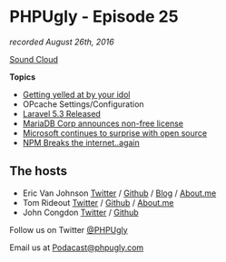 # PHPUgly - Episode 25
*recorded August 26th, 2016*

[Sound Cloud](https://soundcloud.com/phpugly/episode25)

**Topics**

* [Getting yelled at by your idol](https://twitter.com/RealRideout/status/769224458108305408)
* OPcache Settings/Configuration
* [Laravel 5.3 Released](http://www.laravel.com)
* [MariaDB Corp announces non-free license](http://www.infoworld.com/article/3109213/open-source-tools/open-source-uproar-as-mariadb-goes-commercial.html)
* [Microsoft continues to surprise with open source](http://indianexpress.com/article/technology/tech-news-technology/microsoft-powershell-open-source-linux-os-x-2993633/)
* [NPM Breaks the internet..again](http://status.npmjs.org/incidents/dw8cr1lwxkcr)

## The hosts
* Eric Van Johnson [Twitter](https://twitter.com/shocm) / [Github](https://github.com/ericvanjohnson/) / [Blog](https://www.shocm.com) / [About.me](https://about.me/shocm) 
* Tom Rideout [Twitter](https://twitter.com/realrideout) / [Github](https://github.com/trideout/) / [About.me](https://about.me/thomasrideout)
* John Congdon [Twitter](https://twitter.com/johncongdon) / [Github](https://github.com/johncongdon) 

Follow us on Twitter [@PHPUgly](https://twitter.com/phpugly) 

Email us at [Podacast@phpugly.com](mailto:podcast@phpugly.com)
